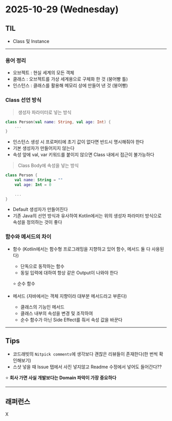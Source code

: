 # 2025-10-29 (Wednesday)

## TIL

- Class 및 Instance

---

### 용어 정리

- 오브젝트 : 현실 세계의 모든 객체
- 클래스 : 오브젝트를 가상 세계용으로 구체화 한 것 (붕어빵 틀)
- 인스턴스 : 클래스를 활용해 메모리 상에 만들어 낸 것 (붕어빵)

### Class 선언 방식

> 생성자 파라미터로 넣는 방식
>

```kotlin
class Person(val name: String, val age: Int) {
	...
}
```

- 인스턴스 생성 시 프로퍼티에 초기 값이 없다면 반드시 명시해줘야 한다
- 기본 생성자가 만들어지지 않는다
- 속성 앞에 val, var 키워드를 붙이지 않으면 Class 내에서 접근이 불가능하다

> Class Body에 속성을 넣는 방식
>

```kotlin
class Person {
	val name: String = ""
	val age: Int = 0
	
	...
}
```

- Default 생성자가 만들어진다
- 기존 Java의 선언 방식과 유사하여 Kotlin에서는 위의 생성자 파라미터 방식으로 속성을 정의하는 것이 좋다

### 함수와 메서드의 차이

- 함수 (Kotlin에서는 함수형 프로그래밍을 지향하고 있어 함수, 메서드 둘 다 사용된다)
    - 단독으로 동작하는 함수
    - 동일 입력에 대하여 항상 같은 Output이 나와야 한다

  ⭐ 순수 함수

- 메서드 (자바에서는 객체 지향이라 대부분 메서드라고 부른다)
    - 클래스의 기능인 메서드
    - 클래스 내부의 속성을 변경 및 조작하여
    - 순수 함수가 아닌 Side Effect를 줘서 속성 값을 바꾼다

---

## Tips

- 코드래빗의 `Nitpick comments`에 생각보다 괜찮은 리뷰들이 존재한다(한 번씩 확인해보기)
- 스샷 넣을 때 Issue 탭에서 사진 넣지않고 Readme 수정에서 넣어도 들어간다??

⭐ **회사 가면 사실 개발보다는 Domain 파악이 가장 중요하다**

---

## 래퍼런스

X